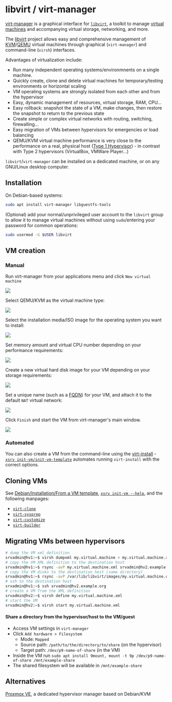 # libvirt / virt-manager

[virt-manager](https://en.wikipedia.org/wiki/Virtual_Machine_Manager) is a graphical interface for [`libvirt`](https://en.wikipedia.org/wiki/Libvirt), a toolkit to manage [virtual machines](https://en.wikipedia.org/wiki/Virtual_machine) and accompanying virtual storage, networking, and more.

The [libvirt](https://en.wikipedia.org/wiki/Libvirt) project allows easy and comprehensive management of [KVM](https://en.wikipedia.org/wiki/Kernel-based_Virtual_Machine)/[QEMU](https://en.wikipedia.org/wiki/QEMU) virtual machines through graphical (`virt-manager`) and command-line (`virsh`) interfaces.

Advantages of virtualization include:

- Run many independent operating systems/environmnents on a single machine.
- Quickly create, clone and delete virtual machines for temporary/testing environments or horizontal scaling
- VM operating systems are strongly isolated from each other and from the hypervisor
- Easy, dynamic management of resources, virtual storage, RAM, CPU...
- Easy rollback: snapshot the state of a VM, make changes, then restore the snapshot to return to the previous state
- Create simple or complex virtual networks with routing, switching, firewalling...
- Easy migration of VMs between hypervisors for emergencies or load balancing
- QEMU/KVM virtual machine performance is very close to the performance on a real, physical host ([Type 1 Hypervisor](https://en.wikipedia.org/wiki/Hypervisor#Classification)) - in contrast with Type 2 hypervisors (VirtualBox, VMWare Player...)

`libvirt`/`virt-manager` can be installed on a dedicated machine, or on any GNU/Linux desktop computer.


## Installation

On Debian-based systems:

```bash
sudo apt install virt-manager libguestfs-tools
```

(Optional) add your normal/unprivileged user account to the `libvirt` group to allow it to manage virtual machines without using `sudo`/entering your password for common operations:

```bash
sudo usermod -G $USER libvirt
```


## VM creation

### Manual

Run virt-manager from your applications menu and click `New virtual machine`

![](https://i.imgur.com/1e2jNP0.png)

Select QEMU/KVM as the virtual machine type:

![](https://i.imgur.com/F7ZSXFS.png)

Select the installation media/ISO image for the operating system you want to install:

![](https://i.imgur.com/o5Fu0IX.png)

Set memory amount and virtual CPU number depending on your performance requirements:

![](https://i.imgur.com/0aQlobJ.png)

Create a new virtual hard disk image for your VM depending on your storage requirements:

![](https://i.imgur.com/Ra4vp3S.png)

Set a unique name (such as a [FQDN](https://en.wikipedia.org/wiki/Fully_qualified_domain_name)) for your VM, and attach it to the default `NAT` virtual network:

![](https://i.imgur.com/3Tn34xD.png)

Click `Finish` and start the VM from virt-manager's main window.

![](https://i.imgur.com/aJGkUJz.png)


### Automated

You can also create a VM from the command-line using the [virt-install](https://manpages.debian.org/bullseye/virtinst/virt-install.1.en.html) - [`xsrv init-vm/init-vm-template`](../usage.md) automates running `virt-install` with the correct options.

## Cloning VMs

See [Debian/Installation/From a VM template](debian.md), [`xsrv init-vm --help`](.../usage.md), and the following manpages:
- [`virt-clone`](https://manpages.debian.org/bullseye/virtinst/virt-clone.1.en.html)
- [`virt-sysprep`](https://manpages.debian.org/bullseye/libguestfs-tools/virt-sysprep.1.en.html)
- [`virt-customize`](https://manpages.debian.org/bullseye/libguestfs-tools/virt-customize.1.en.html)
- [`virt-builder`](https://manpages.debian.org/bullseye/libguestfs-tools/virt-builder.1.en.html)


## Migrating VMs between hypervisors

```bash
# dump the VM xml definition
srvadmin@hv1:~$ virsh dumpxml my.virtual.machine > my.virtual.machine.xml
# copy the VM XML definition to the destination host
srvadmin@hv1:~$ rsync -avP my.virtual.machine.xml srvadmin@hv2.example.org:my.virtual.machine.xml
# copy the VM disks to the destination host (same directory)
srvadmin@hv1:~$ rsync -avP /var/lib/libvirt/images/my.virtual.machine.qcow2 srvadmin@hv2.example.org:/var/lib/libvirt/images/my.virtual.machine.qcow2
# ssh to the destination host
srvadmin@hv1:~$ ssh srvadmin@hv2.example.org
# create a VM from the XML definition
srvadmin@hv2:~$ virsh define my.virtual.machine.xml
# start the VM
srvadmin@hv2:~$ virsh start my.virtual.machine.xml
```

<!-- TODO

## Managing resources

**CPU:** TODO

**RAM:** TODO

**Ballooning:** TODO

**VIDEO:** TODO

#### Managing virtual networks

**NAT:** TODO

**Port forwarding from the hypervisor:** TODO

**Bridged:** TODO

-->

#### Share a directory from the hypervisor/host to the VM/guest

- Access VM settings in `virt-manager`
- Click `Add hardware > Filesystem`
  - Mode: `Mapped`
  - Source path: `/path/to/the/directory/to/share` (on the hypervisor)
  - Target path: `/dev/p9-name-of-share` (in the VM)
- Inside the VM run `sudo apt install 9mount, mount -t 9p /dev/p9-name-of-share /mnt/example-share`
- The shared filesystem will be available in `/mnt/example-share`


## Alternatives

[Proxmox VE](https://en.wikipedia.org/wiki/Proxmox_Virtual_Environment), a dedicated hypervisor manager based on Debian/KVM

